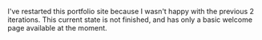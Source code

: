 

I've restarted this portfolio site because I wasn't happy with the previous 2 iterations. This current state is not finished, and has only a basic welcome page available at the moment.
